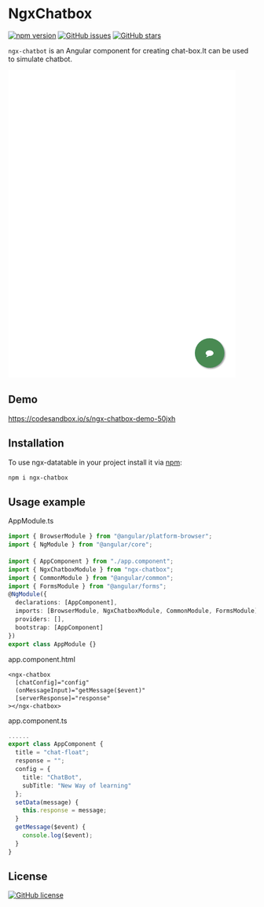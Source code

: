# NgxChatbox

[![npm version](https://badge.fury.io/js/ngx-chatbox.svg)](https://badge.fury.io/js/ngx-chatbox)
[![GitHub issues](https://img.shields.io/github/issues/SomeshKb/ngx-chatbot)](https://github.com/SomeshKb/ngx-chatbot/issues)
[![GitHub stars](https://img.shields.io/github/stars/SomeshKb/ngx-chatbot)](https://github.com/SomeshKb/ngx-chatbot/stargazers)

`ngx-chatbot` is an Angular component for creating chat-box.It can be used to simulate chatbot.

![](demo.gif)


## Demo

https://codesandbox.io/s/ngx-chatbox-demo-50jxh

## Installation

To use ngx-datatable in your project install it via [npm](https://www.npmjs.com/package/@swimlane/ngx-datatable):

```bash
npm i ngx-chatbox
```

## Usage example

AppModule.ts
```typescript
import { BrowserModule } from "@angular/platform-browser";
import { NgModule } from "@angular/core";

import { AppComponent } from "./app.component";
import { NgxChatboxModule } from "ngx-chatbox";
import { CommonModule } from "@angular/common";
import { FormsModule } from "@angular/forms";
@NgModule({
  declarations: [AppComponent],
  imports: [BrowserModule, NgxChatboxModule, CommonModule, FormsModule],
  providers: [],
  bootstrap: [AppComponent]
})
export class AppModule {}
```
app.component.html
```
<ngx-chatbox
  [chatConfig]="config"
  (onMessageInput)="getMessage($event)"
  [serverResponse]="response"
></ngx-chatbox>
```
app.component.ts
```typescript
......
export class AppComponent {
  title = "chat-float";
  response = "";
  config = {
    title: "ChatBot",
    subTitle: "New Way of learning"
  };
  setData(message) {
    this.response = message;
  }
  getMessage($event) {
    console.log($event);
  }
}
```

## License

[![GitHub license](https://img.shields.io/github/license/SomeshKb/ngx-chatbot)](https://github.com/SomeshKb/ngx-chatbot/blob/master/LICENSE)





